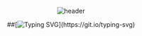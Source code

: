 <div align="center">

![header](https://capsule-render.vercel.app/api?type=wave&color=auto&height=300&section=header&text=JaeHyun's%20GitHub&fontSize=90)

##[![Typing SVG](https://readme-typing-svg.demolab.com/?lines=Type+messages+everywhere;)](https://git.io/typing-svg)

</div>



